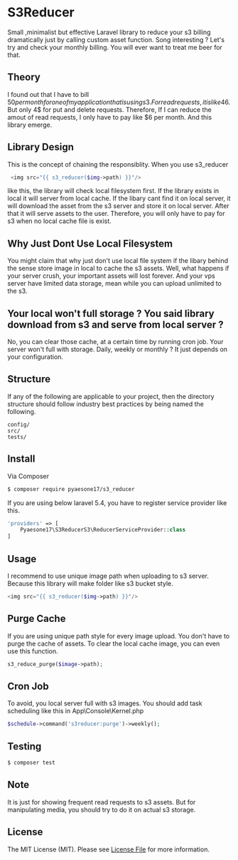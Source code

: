 # S3Reducer

Small ,minimalist but effective Laravel library to reduce your s3 billing dramatically just by calling custom asset function.
Song interesting ? Let's try and check your monthly billing.
You will ever want to treat me beer for that.

## Theory
I found out that I have to bill $50 per month for one of my application that is using s3.
For read requests, it is like 46$. But only 4$ for put and delete requests.
Therefore, If I can reduce the amout of read requests, I only have to pay like $6 per month.
And this library emerge.

## Library Design
This is the concept of chaining the responsiblity. When you use s3_reducer

``` php
 <img src="{{ s3_reducer($img->path) }}"/>
```

like this, the library will check local filesystem first. 
If the library exists in local it will server from local cache.
If the libary cant find it on local server, 
it will download the asset from the s3 server and store it on local server. 
After that it will serve assets to the user.
Therefore, you will only have to pay for s3 when no local cache file is exist.

## Why Just Dont Use Local Filesystem
You might claim that why just don't use local file system if the libary behind the sense store image in local to cache the s3 assets.
Well, what happens if your server crush, your important assets will lost forever.
And your vps server have limited data storage, mean while you can upload unlimited to the s3.


## Your local won't full storage ? You said library download from s3 and serve from local server ?
No, you can clear those cache, at a certain time by running cron job. Your server won't full with storage.
Daily, weekly or monthly ? It just depends on your configuration.

## Structure

If any of the following are applicable to your project, then the directory structure should follow industry best practices by being named the following.

```     
config/
src/
tests/
```

## Install

Via Composer

``` bash
$ composer require pyaesone17/s3_reducer
```

If you are using below laravel 5.4, you have to register service provider like this.
``` php
'providers' => [
    Pyaesone17\S3ReducerS3\ReducerServiceProvider::class
]
```

## Usage

I recommend to use unique image path when uploading to s3 server.
Because this library will make folder like s3 bucket style.

``` php
<img src="{{ s3_reducer($img->path) }}"/>
```

## Purge Cache
If you are using unique path style for every image upload.
You don't have to purge the cache of assets.
To clear the local cache image, you can even use this function.

``` php
s3_reduce_purge($image->path); 
```

## Cron Job
To avoid, you local server full with s3 images.
You should add task scheduling like this in App\Console\Kernel.php

``` php
$schedule->command('s3reducer:purge')->weekly();
```

## Testing

``` bash
$ composer test
```

## Note
It is just for showing frequent read requests to s3 assets.
But for manipulating media, you should try to do it on actual s3 storage.

## License

The MIT License (MIT). Please see [License File](LICENSE.md) for more information.
